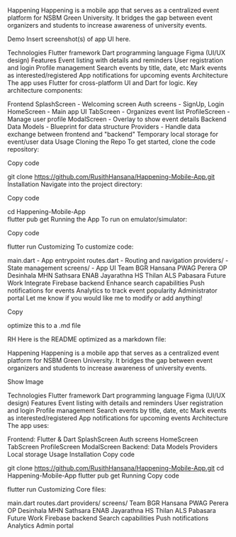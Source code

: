 Happening
Happening is a mobile app that serves as a centralized event platform for NSBM Green University. It bridges the gap between event organizers and students to increase awareness of university events.

Demo
Insert screenshot(s) of app UI here.

Technologies
Flutter framework
Dart programming language
Figma (UI/UX design)
Features
Event listing with details and reminders
User registration and login
Profile management
Search events by title, date, etc
Mark events as interested/registered
App notifications for upcoming events
Architecture
The app uses Flutter for cross-platform UI and Dart for logic. Key architecture components:

Frontend
SplashScreen - Welcoming screen
Auth screens - SignUp, Login
HomeScreen - Main app UI
TabScreen - Organizes event list
ProfileScreen - Manage user profile
ModalScreen - Overlay to show event details
Backend
Data Models - Blueprint for data structure
Providers - Handle data exchange between frontend and "backend"
Temporary local storage for event/user data
Usage
Cloning the Repo
To get started, clone the code repository:

Copy code

git clone https://github.com/RusithHansana/Happening-Mobile-App.git
Installation
Navigate into the project directory:

Copy code

cd Happening-Mobile-App  
flutter pub get
Running the App
To run on emulator/simulator:

Copy code

flutter run
Customizing
To customize code:

main.dart - App entrypoint
routes.dart - Routing and navigation
providers/ - State management
screens/ - App UI
Team
BGR Hansana
PWAG Perera
OP Desinhala
MHN Sathsara
ENAB Jayarathna
HS Thilan
ALS Pabasara
Future Work
Integrate Firebase backend
Enhance search capabilities
Push notifications for events
Analytics to track event popularity
Administrator portal
Let me know if you would like me to modify or add anything!

Copy

optimize this to a .md file

RH
Here is the README optimized as a markdown file:

Happening
Happening is a mobile app that serves as a centralized event platform for NSBM Green University. It bridges the gap between event organizers and students to increase awareness of university events.

Show Image

Technologies
Flutter framework
Dart programming language
Figma (UI/UX design)
Features
Event listing with details and reminders
User registration and login
Profile management
Search events by title, date, etc
Mark events as interested/registered
App notifications for upcoming events
Architecture
The app uses:

Frontend: Flutter & Dart
SplashScreen
Auth screens
HomeScreen
TabScreen
ProfileScreen
ModalScreen
Backend:
Data Models
Providers
Local storage
Usage
Installation
Copy code

git clone https://github.com/RusithHansana/Happening-Mobile-App.git
cd Happening-Mobile-App
flutter pub get
Running
Copy code

flutter run
Customizing
Core files:

main.dart
routes.dart
providers/
screens/
Team
BGR Hansana
PWAG Perera
OP Desinhala
MHN Sathsara
ENAB Jayarathna
HS Thilan
ALS Pabasara
Future Work
Firebase backend
Search capabilities
Push notifications
Analytics
Admin portal
